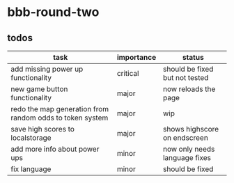 # bbb-round-two

## todos

| task                                                     | importance | status                         |
| -------------------------------------------------------- | ---------- | ------------------------------ |
| add missing power up functionality                       | critical   | should be fixed but not tested |
| new game button functionality                            | major      | now reloads the page           |
| redo the map generation from random odds to token system | major      | wip                            |
| save high scores to localstorage                         | major      | shows highscore on endscreen   |
| add more info about power ups                            | minor      | now only needs language fixes  |
| fix language                                             | minor      | should be fixed                |
